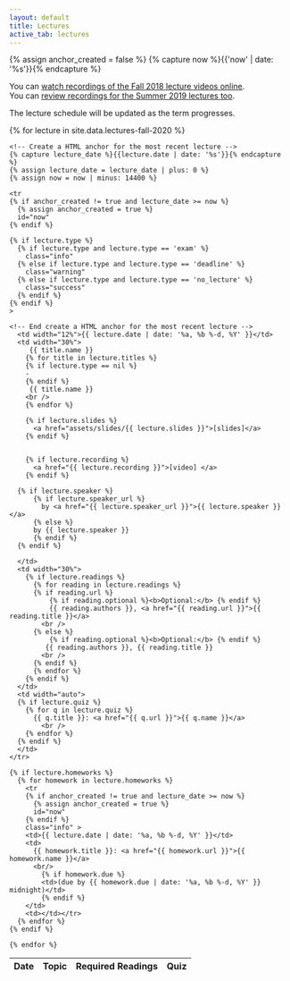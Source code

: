 ```yaml
---
layout: default
title: Lectures
active_tab: lectures
---
```


<!-- Create a HTML anchor for the most recent lecture -->
{% assign anchor_created = false %}
{% capture now %}{{'now' | date: '%s'}}{% endcapture %}
<!-- End create a HTML anchor for the most recent lecture -->


<div class="alert alert-info">
You can <a href="https://upenn.hosted.panopto.com/Panopto/Pages/Sessions/List.aspx?folderID=8fbdc22b-8b81-4c58-b819-a9460066259e">watch recordings of the Fall 2018 lecture videos online</a>.
</div>

<div class="alert alert-info">
You can <a href="https://upenn.hosted.panopto.com/Panopto/Pages/Sessions/List.aspx?folderID=5ea6b718-7bb4-4019-880a-aa7f010f88d1">review recordings for the Summer 2019 lectures too</a>.
</div>


The lecture schedule will be updated as the term progresses. 

<table class="table table-striped">
  <thead>
    <tr>
      <th>Date</th> 
      <th>Topic</th>
      <th>Required Readings</th>
      <th>Quiz</th>
      <!-- <th>Homework</th> -->
      <!-- <th>Supplemental Videos</th> -->
    </tr>
  </thead>
  <tbody>
    {% for lecture in site.data.lectures-fall-2020 %}

    <!-- Create a HTML anchor for the most recent lecture -->
    {% capture lecture_date %}{{lecture.date | date: '%s'}}{% endcapture %}
    {% assign lecture_date = lecture_date | plus: 0 %}
    {% assign now = now | minus: 14400 %}

    <tr
    {% if anchor_created != true and lecture_date >= now %}
      {% assign anchor_created = true %}
      id="now" 
    {% endif %}
    
    {% if lecture.type %}
      {% if lecture.type and lecture.type == 'exam' %}
        class="info" 
      {% else if lecture.type and lecture.type == 'deadline' %}
        class="warning"
      {% else if lecture.type and lecture.type == 'no_lecture' %}
        class="success"
      {% endif %}
    {% endif %}
    >

    <!-- End create a HTML anchor for the most recent lecture -->
      <td width="12%">{{ lecture.date | date: '%a, %b %-d, %Y' }}</td>
      <td width="30%">
         {{ title.name }}
        {% for title in lecture.titles %} 
        {% if lecture.type == nil %}
        -
        {% endif %} 
         {{ title.name }}
        <br />
        {% endfor %}

        {% if lecture.slides %}
          <a href="assets/slides/{{ lecture.slides }}">[slides]</a>
        {% endif %}


        {% if lecture.recording %}
          <a href="{{ lecture.recording }}">[video] </a>
        {% endif %}

      {% if lecture.speaker %}
          {% if lecture.speaker_url %}
            by <a href="{{ lecture.speaker_url }}">{{ lecture.speaker }}</a> 
          {% else %} 
          by {{ lecture.speaker }}
          {% endif %}
      {% endif %}

      </td>
      <td width="30%">
        {% if lecture.readings %} 
          {% for reading in lecture.readings %}
          {% if reading.url %}
              {% if reading.optional %}<b>Optional:</b> {% endif %}
              {{ reading.authors }}, <a href="{{ reading.url }}">{{ reading.title }}</a> 
            <br />
          {% else %}
              {% if reading.optional %}<b>Optional:</b> {% endif %}
             {{ reading.authors }}, {{ reading.title }} 
            <br />
          {% endif %}
          {% endfor %}
        {% endif %}
      </td>
      <td width="auto">
      {% if lecture.quiz %}
        {% for q in lecture.quiz %}
          {{ q.title }}: <a href="{{ q.url }}">{{ q.name }}</a>
            <br />
        {% endfor %}
      {% endif %}
      </td>
    </tr>

    {% if lecture.homeworks %}
      {% for homework in lecture.homeworks %}
        <tr
        {% if anchor_created != true and lecture_date >= now %}
          {% assign anchor_created = true %}
          id="now" 
        {% endif %}
        class="info" >
        <td>{{ lecture.date | date: '%a, %b %-d, %Y' }}</td>
        <td>
          {{ homework.title }}: <a href="{{ homework.url }}">{{ homework.name }}</a>
          <br/>
            {% if homework.due %}
            <td>(due by {{ homework.due | date: '%a, %b %-d, %Y' }} midnight)</td>
            {% endif %}
        </td>
        <td></td></tr>
      {% endfor %}
    {% endif %}

    {% endfor %}
  </tbody>
</table>
